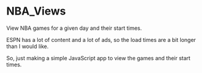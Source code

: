 # NBA_Views
View NBA games for a given day and their start times.

ESPN has a lot of content and a lot of ads, so the load times are a bit longer
than I would like. 

So, just making a simple JavaScript app to view the games and their start times.
